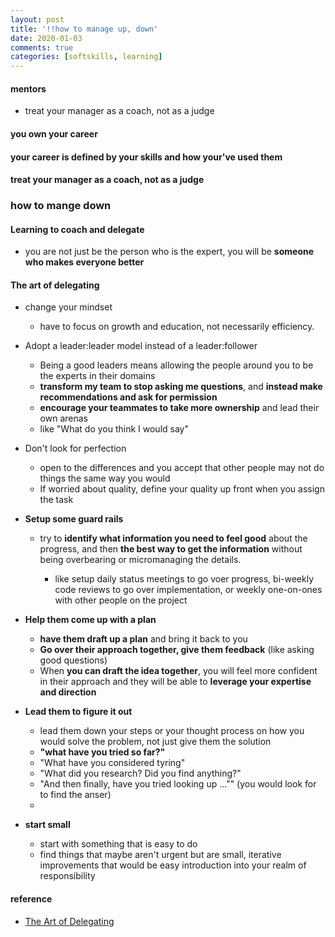 ```yaml
---
layout: post
title: '!!how to manage up, down'
date: 2020-01-03
comments: true
categories: [softskills, learning]
---
```


#### mentors  

  * treat your manager as a coach, not as a judge  


#### you own your career  

#### your career is defined by **your skills** and how your've used them  

#### treat your manager as a coach, not as a judge  



### how to mange down  
#### Learning to coach and delegate  
  - you are not just be the person who is the expert, you will be **someone who makes everyone better**   

#### The art of **delegating**    
* change your mindset 
  - have to focus on growth and education, not necessarily efficiency. 

* Adopt a leader:leader model instead of a leader:follower    
  - Being a good leaders means allowing the people around you to be the experts in their domains   
  - **transform my team to stop asking me questions**, and **instead make recommendations and ask for permission**  
  - **encourage your teammates to take more ownership** and lead their own arenas  
  - like "What do you think I would say"  

* Don't look for perfection  
  - open to the differences and you accept that other people may not do things the same way you would  
  - If worried about quality, define your quality up front when you assign the task 

* **Setup some guard rails**    
  - try to **identify what information you need to feel good** about the progress, and then **the best way to
  get the information** without being overbearing or micromanaging the details.  

    + like setup daily status meetings to go voer progress, bi-weekly code reviews to go over implementation, or weekly one-on-ones with other people on the project  

* **Help them come up with a plan**   
  - **have them draft up a plan** and bring it back to you   
  - **Go over their approach together, give them feedback** (like asking good questions)  
  - When **you can draft the idea together**, you will feel more confident in their approach and they will be able to **leverage your expertise and direction**    

* **Lead them to figure it out** 
  - lead them down your steps or your thought process on how you would solve the problem, not just give them the solution  
  - **"what have you tried so far?"**  
  - "What have you considered tyring" 
  - "What did you research? Did you find anything?" 
  - "And then finally, have you tried looking up ..."" (you would look for to find the anser)
  - 

* **start small**   
  - start with something that is easy to do 
  - find things that maybe aren't urgent but are small, iterative improvements that would be easy introduction into your realm of responsibility  

#### reference  
* [The Art of Delegating](http://katemats.com/the-art-of-delegating/)
